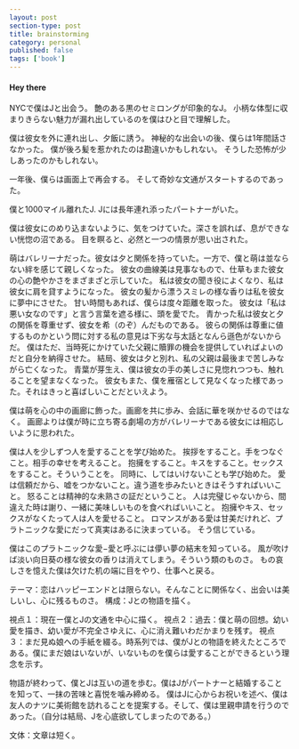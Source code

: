```yaml
---
layout: post
section-type: post
title: brainstorming 
category: personal
published: false
tags: ['book']
---
```

<h4>Hey there</h4>

NYCで僕はJと出会う。
艶のある黒のセミロングが印象的なJ。
小柄な体型に収まりきらない魅力が漏れ出しているのを僕はひと目で理解した。

僕は彼女を外に連れ出し、夕飯に誘う。
神秘的な出会いの後、僕らは1年間話さなかった。
僕が後ろ髪を惹かれたのは勘違いかもしれない。
そうした恐怖が少しあったのかもしれない。


一年後、僕らは画面上で再会する。
そして奇妙な文通がスタートするのであった。

僕と1000マイル離れたJ.
Jには長年連れ添ったパートナーがいた。


僕は彼女にのめり込まないように、気をつけていた。深さを誤れば、息ができない恍惚の沼である。
目を瞑ると、必然と一つの情景が思い出された。


萌はバレリーナだった。彼女は夕と関係を持っていた。一方で、僕と萌は並ならない絆を感じて親しくなった。
彼女の曲線美は見事なもので、仕草もまた彼女の心の艶やかさをまざまざと示していた。
私は彼女の聞き役によくなり、私は彼女に肩を貸すようになった。
彼女の髪から漂うスミレの様な香りは私を彼女に夢中にさせた。
甘い時間もあれば、僕らは度々距離を取った。
彼女は「私は悪い女なのです」と言う言葉を遮る様に、頭を愛でた。
青かった私は彼女と夕の関係を尊重せず、彼女を希（のぞ）んだものである。
彼らの関係は尊重に値するものかという問に対する私の意見は下劣な与太話となんら遜色がないからだ。
僕はただ、当時死にかけていた父親に贖罪の機会を提供していればよいのだと自分を納得させた。
結局、彼女は夕と別れ、私の父親は最後まで苦しみながら亡くなった。
青葉が芽生え、僕は彼女の手の美しさに見惚れつつも、触れることを望まなくなった。
彼女もまた、僕を雁宿として見なくなった様であった。それはきっと喜ばしいことだといえよう。

僕は萌を心の中の画廊に飾った。画廊を共に歩み、会話に華を咲かせるのではなく。
画廊よりは僕が時に立ち寄る劇場の方がバレリーナである彼女には相応しいように思われた。

僕は人を少しずつ人を愛することを学び始めた。
挨拶をすること。手をつなぐこと。相手の幸せを考えること。
抱擁をすること。キスをすること。セックスをすること。そういうことを。
同時に、してはいけないことも学び始めた。
愛は信頼だから、嘘をつかないこと。違う道を歩みたいときはそうすればいいこと。
怒ることは精神的な未熟さの証だということ。
人は完璧じゃないから、間違えた時は謝り、一緒に美味しいものを食べればいいこと。
抱擁やキス、セックスがなくたって人は人を愛せること。
ロマンスがある愛は甘美だけれど、プラトニックな愛にだって真実はあるに決まっている。
そう信じている。


僕はこのプラトニックな愛−愛と呼ぶには儚い夢の結末を知っている。
風が吹けば淡い向日葵の様な彼女の香りは消えてしまう。そういう類のものさ。
もの哀しさを憶えた僕は欠けた机の端に目をやり、仕事へと戻る。



テーマ：恋はハッピーエンドとは限らない。そんなことに関係なく、出会いは美しいし、心に残るものさ。
構成：Jとの物語を描く。

視点１：現在ー僕とJの文通を中心に描く。
視点２：過去：僕と萌の回想。幼い愛を描き、幼い愛が不完全さゆえに、心に消え難いわだかまりを残す。
視点３：まだ見ぬ娘への手紙を綴る。時系列では、僕がJとの物語を終えたところである。僕にまだ娘はいないが、いないものを僕らは愛することができるという理念を示す。

物語が終わって、僕とJは互いの道を歩む。僕はJがパートナーと結婚することを知って、一抹の苦味と喜悦を噛み締める。
僕はJに心からお祝いを述べ、僕は友人のナツに美術館を訪れることを提案する。そして、僕は里親申請を行うのであった。（自分は結局、Jを心底欲してしまったのである。）

文体：文章は短く。

